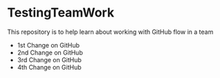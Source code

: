# TestingTeamWork
This repository is to help learn about working with GitHub flow in a team
- 1st Change on GitHub
- 2nd Change on GitHub
- 3rd Change on GitHub
- 4th Change on GitHub

